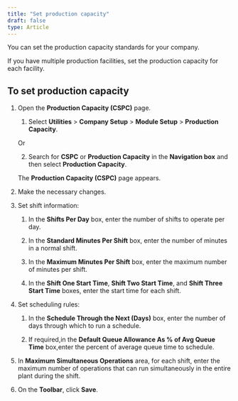 ```yaml
---
title: "Set production capacity"
draft: false
type: Article
---
```


You can set the production capacity standards for your company.

If you have multiple production facilities, set the production capacity for each facility.

## To set production capacity

1. Open the **Production Capacity (CSPC)** page.

    1. Select **Utilities** > **Company Setup** > **Module Setup** > **Production Capacity**.

    Or

    2. Search for **CSPC** or **Production Capacity** in the **Navigation box** and then select **Production Capacity**.

    The **Production Capacity (CSPC)** page appears.

2. Make the necessary changes.

3. Set shift information:

    1. In the **Shifts Per Day** box, enter the number of shifts to operate per day.

    2. In the **Standard Minutes Per Shift** box, enter the number of minutes in a normal shift.

    3. In the **Maximum Minutes Per Shift** box, enter the maximum number of minutes per shift.

    4. In the **Shift One Start Time**, **Shift Two Start Time**, and **Shift Three Start Time** boxes, enter the start time for each shift.

4. Set scheduling rules:

    1. In the **Schedule Through the Next (Days)** box, enter the number of days through which to run a schedule.

    2. If required,in the **Default Queue Allowance As % of Avg Queue Time** box,enter the percent of average queue time to schedule.

5. In **Maximum Simultaneous Operations** area, for each shift, enter the maximum number of operations that can run simultaneously in the entire plant during the shift.

6. On the **Toolbar**, click **Save**.
